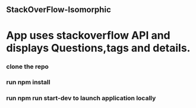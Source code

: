 ## StackOverFlow-Isomorphic
# App  uses stackoverflow API and displays Questions,tags and details.

### clone the repo
### run npm install
### run npm run start-dev to launch application locally
